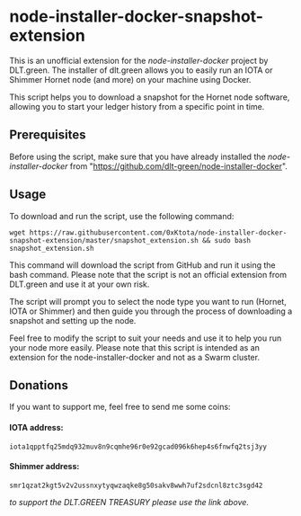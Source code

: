 # node-installer-docker-snapshot-extension
This is an unofficial extension for the *node-installer-docker* project by DLT.green. The installer of dlt.green allows you to easily run an IOTA or Shimmer Hornet node (and more) on your machine using Docker. 

This script helps you to download a snapshot for the Hornet node software, allowing you to start your ledger history from a specific point in time.


## Prerequisites
Before using the script, make sure that you have already installed the *node-installer-docker* from "https://github.com/dlt-green/node-installer-docker".


## Usage
To download and run the script, use the following command:


`wget https://raw.githubusercontent.com/0xKtota/node-installer-docker-snapshot-extension/master/snapshot_extension.sh && sudo bash snapshot_extension.sh`


This command will download the script from GitHub and run it using the bash command.
Please note that the script is not an official extension from DLT.green and use it at your own risk.

The script will prompt you to select the node type you want to run (Hornet, IOTA or Shimmer) and then guide you through the process of downloading a snapshot and setting up the node.

Feel free to modify the script to suit your needs and use it to help you run your node more easily. Please note that this script is intended as an extension for the node-installer-docker and not as a Swarm cluster.


## Donations
If you want to support me, feel free to send me some coins:

#### IOTA address:
`iota1qpptfq25mdq932muv8n9cqmhe96r0e92gcad096k6hep4s6fnwfq2tsj3yy`

#### Shimmer address:
`smr1qzat2kgt5v2v2ussnxytyqwzaqke8g50sakv8wwh7uf2sdcnl8ztc3sgd42`


 
*to support the DLT.GREEN TREASURY please use the link above.*
